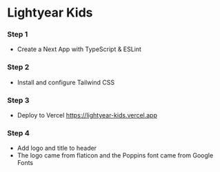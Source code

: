 # Lightyear Kids

### Step 1
- Create a Next App with TypeScript & ESLint

### Step 2
- Install and configure Tailwind CSS

### Step 3
- Deploy to Vercel
https://lightyear-kids.vercel.app

### Step 4
- Add logo and title to header
- The logo came from flaticon and the Poppins font came from Google Fonts